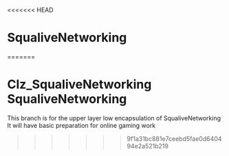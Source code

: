 <<<<<<< HEAD
# SqualiveNetworking
=======
# Clz_SqualiveNetworking SqualiveNetworking

This branch is for the upper layer low encapsulation of SqualiveNetworking
It will have basic preparation for online gaming work
>>>>>>> 9f1a31bc881e7ceebd5fae0d640494e2a521b219
